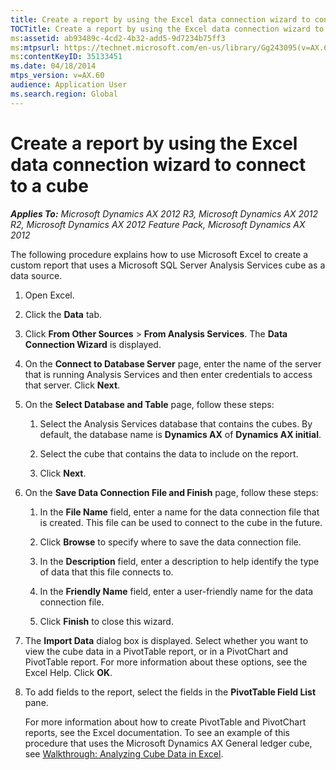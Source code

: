 ```yaml
---
title: Create a report by using the Excel data connection wizard to connect to a cube
TOCTitle: Create a report by using the Excel data connection wizard to connect to a cube
ms:assetid: ab93489c-4cd2-4b32-add5-9d7234b75ff3
ms:mtpsurl: https://technet.microsoft.com/en-us/library/Gg243095(v=AX.60)
ms:contentKeyID: 35133451
ms.date: 04/18/2014
mtps_version: v=AX.60
audience: Application User
ms.search.region: Global
---
```


# Create a report by using the Excel data connection wizard to connect to a cube 


_**Applies To:** Microsoft Dynamics AX 2012 R3, Microsoft Dynamics AX 2012 R2, Microsoft Dynamics AX 2012 Feature Pack, Microsoft Dynamics AX 2012_

The following procedure explains how to use Microsoft Excel to create a custom report that uses a Microsoft SQL Server Analysis Services cube as a data source.

1.  Open Excel.

2.  Click the **Data** tab.

3.  Click **From Other Sources** \> **From Analysis Services**. The **Data Connection Wizard** is displayed.

4.  On the **Connect to Database Server** page, enter the name of the server that is running Analysis Services and then enter credentials to access that server. Click **Next**.

5.  On the **Select Database and Table** page, follow these steps:
    
    1.  Select the Analysis Services database that contains the cubes. By default, the database name is **Dynamics AX** of **Dynamics AX initial**.
    
    2.  Select the cube that contains the data to include on the report.
    
    3.  Click **Next**.

6.  On the **Save Data Connection File and Finish** page, follow these steps:
    
    1.  In the **File Name** field, enter a name for the data connection file that is created. This file can be used to connect to the cube in the future.
    
    2.  Click **Browse** to specify where to save the data connection file.
    
    3.  In the **Description** field, enter a description to help identify the type of data that this file connects to.
    
    4.  In the **Friendly Name** field, enter a user-friendly name for the data connection file.
    
    5.  Click **Finish** to close this wizard.

7.  The **Import Data** dialog box is displayed. Select whether you want to view the cube data in a PivotTable report, or in a PivotChart and PivotTable report. For more information about these options, see the Excel Help. Click **OK**.

8.  To add fields to the report, select the fields in the **PivotTable Field List** pane.
    
    For more information about how to create PivotTable and PivotChart reports, see the Excel documentation. To see an example of this procedure that uses the Microsoft Dynamics AX General ledger cube, see [Walkthrough: Analyzing Cube Data in Excel](walkthrough-analyzing-cube-data-in-excel.md).

  


